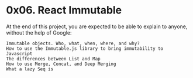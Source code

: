 # 0x06. React Immutable

At the end of this project, you are expected to be able to explain to anyone, without the help of Google:

    Immutable objects. Who, what, when, where, and why?
    How to use the Immutable.js library to bring immutability to Javascript
    The differences between List and Map
    How to use Merge, Concat, and Deep Merging
    What a lazy Seq is